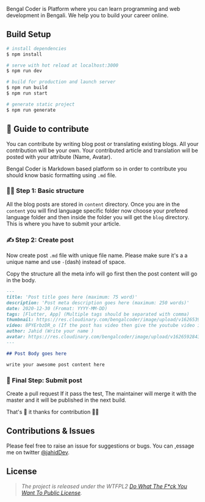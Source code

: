Bengal Coder is Platform where you can learn programming and web development in Bengali. We help you to build your career online.

## Build Setup

```bash
# install dependencies
$ npm install

# serve with hot reload at localhost:3000
$ npm run dev

# build for production and launch server
$ npm run build
$ npm run start

# generate static project
$ npm run generate
```

## 👼 Guide to contribute

You can contribute by writing blog post or translating existing blogs. All your contribution will be your own. Your contributed article and translation will be posted with your attribute (Name, Avatar).

Bengal Coder is Markdown based platform so in order to contribute you should know basic formatting using `.md` file.

### 👨‍💻 Step 1: Basic structure

All the blog posts are stored in `content` directory. Once you are in the `content` you will find language specific folder now choose your prefered language folder and then inside the folder you will get the `blog` directory. This is where you have to submit your article.

### ✍️ Step 2: Create post

Now create post `.md` file with unique file name. Please make sure it's a a unique name and use `-`(dash) instead of space.

Copy the structure all the meta info will go first then the post content will go in the body.

```md
---
title: 'Post title goes here (maximum: 75 word)'
description: 'Post meta description goes here (maximum: 250 words)'
date: 2020-12-30 (Fromat: YYYY-MM-DD)
tags: [Flutter, App] (Multiple tags should be separated with comma)
thumbnail: https://res.cloudinary.com/bengalcoder/image/upload/v1626539825/flutter-course_bhtexz.png (Thumbnail should be hosted in cloudniay or imgbb)
video: 8PYErbzDR_o (If the post has video then give the youtube video id here otherwise remove this attribute)
author: Jahid (Write your name )
avatar: https://res.cloudinary.com/bengalcoder/image/upload/v1626592843/jahid_bo0fiu.png (Your avatar url make sure the image is 150x150px other format will not be allowed)
---

## Post Body goes here

write your awesome post content here
```

### 🚀 Final Step: Submit post

Create a pull request If it pass the test, The maintainer will merge it with the master and it will be published in the next build.

That's 🎉 it thanks for contribution 👨‍💻

## Contributions & Issues

Please feel free to raise an issue for suggestions or bugs. You can ,essage me on twitter [@jahidDev](https://twitter.com/jahidDev).

## License

> _The project is released under the WTFPL2 [Do What The F\*ck You Want To Public License](LICENSE)._

